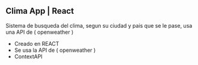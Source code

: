 ## Clima App | React

Sistema de busqueda del clima, segun su ciudad y pais que se le pase, usa una API de ( openweather )

- Creado en REACT
- Se usa la API de ( openweather )
- ContextAPI